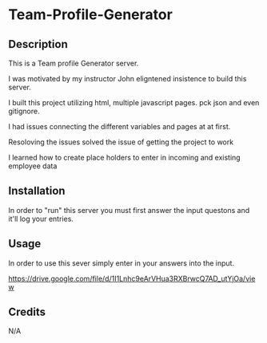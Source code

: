 # Team-Profile-Generator

## Description
 This is a Team profile Generator server.

I was motivated by my instructor John eligntened insistence to build this server.

I built this project utilizing html, multiple javascript pages. pck json and even gitignore.

I had issues connecting the different variables and pages at at first.

Resoloving the issues solved the issue of getting the project to work

I learned how to create place holders to enter in incoming and existing employee data 

## Installation

In order to "run" this server you must first answer the input questons and it'll log your entries.

## Usage

In order to use this sever simply enter in your answers into the input.

https://drive.google.com/file/d/1I1Lnhc9eArVHua3RXBrwcQ7AD_utYjOa/view

## Credits
 N/A
